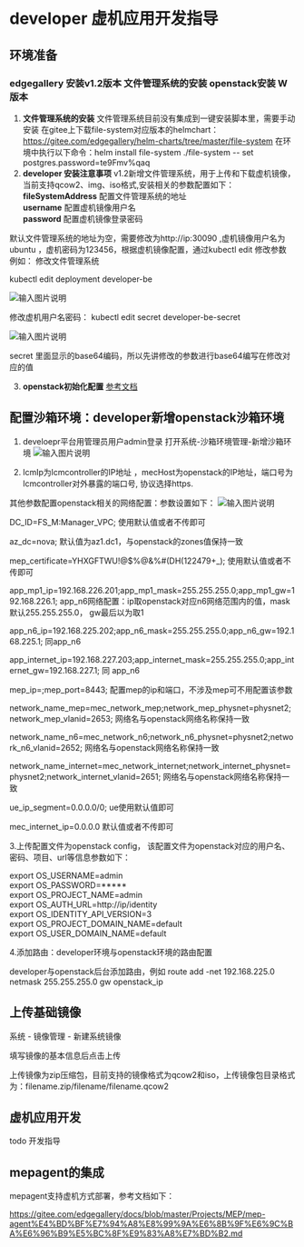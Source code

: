 # developer 虚机应用开发指导

## 环境准备

### edgegallery 安装v1.2版本 文件管理系统的安装 openstack安装 W版本 
1. **文件管理系统的安装**
文件管理系统目前没有集成到一键安装脚本里，需要手动安装
在gitee上下载file-system对应版本的helmchart：https://gitee.com/edgegallery/helm-charts/tree/master/file-system
在环境中执行以下命令：helm install file-system ./file-system -- set postgres.password=te9Fmv%qaq
2. **developer 安装注意事项** v1.2新增文件管理系统，用于上传和下载虚机镜像，当前支持qcow2、img、iso格式,安装相关的参数配置如下：   
**fileSystemAddress** 配置文件管理系统的地址                                                       
**username** 配置虚机镜像用户名                                                                   
**password** 配置虚机镜像登录密码 

默认文件管理系统的地址为空，需要修改为http://ip:30090 ,虚机镜像用户名为ubuntu ，虚机密码为123456，根据虚机镜像配置，通过kubectl edit 修改参数
例如：
修改文件管理系统

kubectl edit deployment developer-be 

![输入图片说明](https://images.gitee.com/uploads/images/2021/0703/100831_be9fd9ab_7625288.png "屏幕截图.png")

修改虚机用户名密码：
kubectl edit secret developer-be-secret 

![输入图片说明](https://images.gitee.com/uploads/images/2021/0703/101036_0bbb64db_7625288.png "屏幕截图.png")

secret 里面显示的base64编码，所以先讲修改的参数进行base64编写在修改对应的值
                                                                              
3. **openstack初始化配置**
[参考文档](../../Projects/Developer/Developer_OpenStack_Pre-configure.md)

## 配置沙箱环境：developer新增openstack沙箱环境

1. develoepr平台用管理员用户admin登录 打开系统-沙箱环境管理-新增沙箱环境
![输入图片说明](https://images.gitee.com/uploads/images/2021/0628/163538_c2d7c8b4_7625288.png "屏幕截图.png")

2. lcmIp为lcmcontroller的IP地址 ，mecHost为openstack的IP地址，端口号为lcmcontroller对外暴露的端口号, 协议选择https.   

其他参数配置openstack相关的网络配置：参数设置如下：
![输入图片说明](https://images.gitee.com/uploads/images/2021/0628/163330_baff108f_7625288.png "屏幕截图.png")

DC_ID=FS_M:Manager_VPC; 使用默认值或者不传即可

az_dc=nova;  默认值为az1.dc1，与openstack的zones值保持一致

mep_certificate=YHXGFTWU!@$%@&%#(DH(122479+_); 使用默认值或者不传即可

app_mp1_ip=192.168.226.201;app_mp1_mask=255.255.255.0;app_mp1_gw=192.168.226.1;  app_n6网络配置：ip取openstack对应n6网络范围内的值，mask默认255.255.255.0， gw最后以为取1

app_n6_ip=192.168.225.202;app_n6_mask=255.255.255.0;app_n6_gw=192.168.225.1; 同app_n6

app_internet_ip=192.168.227.203;app_internet_mask=255.255.255.0;app_internet_gw=192.168.227.1;  同 app_n6

mep_ip=;mep_port=8443; 配置mep的ip和端口，不涉及mep可不用配置该参数

network_name_mep=mec_network_mep;network_mep_physnet=physnet2;network_mep_vlanid=2653; 网络名与openstack网络名称保持一致

network_name_n6=mec_network_n6;network_n6_physnet=physnet2;network_n6_vlanid=2652; 网络名与openstack网络名称保持一致

network_name_internet=mec_network_internet;network_internet_physnet=physnet2;network_internet_vlanid=2651; 网络名与openstack网络名称保持一致

ue_ip_segment=0.0.0.0/0; ue使用默认值即可

mec_internet_ip=0.0.0.0  默认值或者不传即可

3.上传配置文件为openstack config， 该配置文件为openstack对应的用户名、密码、项目、url等信息参数如下：

export OS_USERNAME=admin    
export OS_PASSWORD=*****    
export OS_PROJECT_NAME=admin    
export OS_AUTH_URL=http://ip/identity     
export OS_IDENTITY_API_VERSION=3     
export OS_PROJECT_DOMAIN_NAME=default      
export OS_USER_DOMAIN_NAME=default     

4.添加路由：developer环境与openstack环境的路由配置

developer与openstack后台添加路由，例如
route add -net 192.168.225.0 netmask 255.255.255.0 gw openstack_ip

## 上传基础镜像
系统 - 镜像管理 - 新建系统镜像

填写镜像的基本信息后点击上传

上传镜像为zip压缩包，目前支持的镜像格式为qcow2和iso，上传镜像包目录格式为：filename.zip/filename/filename.qcow2

## 虚机应用开发
todo 开发指导


## mepagent的集成
mepagent支持虚机方式部署，参考文档如下：

https://gitee.com/edgegallery/docs/blob/master/Projects/MEP/mep-agent%E4%BD%BF%E7%94%A8%E8%99%9A%E6%8B%9F%E6%9C%BA%E6%96%B9%E5%BC%8F%E9%83%A8%E7%BD%B2.md

